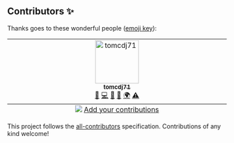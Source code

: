
## Contributors ✨

Thanks goes to these wonderful people ([emoji key](https://allcontributors.org/docs/en/emoji-key)):

<!-- ALL-CONTRIBUTORS-LIST:START - Do not remove or modify this section -->
<!-- prettier-ignore-start -->
<!-- markdownlint-disable -->
<table>
  <tbody>
    <tr>
      <td align="center" valign="top" width="11.11%"><a href="https://github.com/tomcdj71"><img src="https://avatars.githubusercontent.com/u/15751462?v=4?s=100" width="100px;" alt="tomcdj71"/><br /><sub><b>tomcdj71</b></sub></a><br /><a href="#ideas-tomcdj71" title="Ideas, Planning, & Feedback">🤔</a> <a href="https://github.com/MediaEase/scripts/commits?author=tomcdj71" title="Code">💻</a> <a href="https://github.com/MediaEase/scripts/commits?author=tomcdj71" title="Documentation">📖</a> <a href="#design-tomcdj71" title="Design">🎨</a> <a href="#translation-tomcdj71" title="Translation">🌍</a> <a href="https://github.com/MediaEase/scripts/commits?author=tomcdj71" title="Tests">⚠️</a></td>
    </tr>
  </tbody>
  <tfoot>
    <tr>
      <td align="center" size="13px" colspan="9">
        <img src="https://raw.githubusercontent.com/all-contributors/all-contributors-cli/1b8533af435da9854653492b1327a23a4dbd0a10/assets/logo-small.svg">
          <a href="https://all-contributors.js.org/docs/en/bot/usage">Add your contributions</a>
        </img>
      </td>
    </tr>
  </tfoot>
</table>

<!-- markdownlint-restore -->
<!-- prettier-ignore-end -->

<!-- ALL-CONTRIBUTORS-LIST:END -->

This project follows the [all-contributors](https://github.com/all-contributors/all-contributors) specification. Contributions of any kind welcome!
